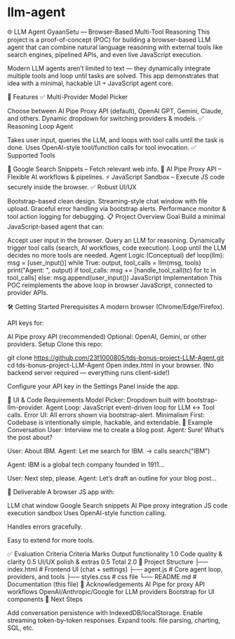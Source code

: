 # llm-agent
🌐 LLM Agent GyaanSetu — Browser-Based Multi-Tool Reasoning
This project is a proof-of-concept (POC) for building a browser-based LLM agent that can combine natural language reasoning with external tools like search engines, pipelined APIs, and even live JavaScript execution.

Modern LLM agents aren’t limited to text — they dynamically integrate multiple tools and loop until tasks are solved. This app demonstrates that idea with a minimal, hackable UI + JavaScript agent core.

🚀 Features
✅ Multi-Provider Model Picker

Choose between AI Pipe Proxy API (default), OpenAI GPT, Gemini, Claude, and others.
Dynamic dropdown for switching providers & models.
✅ Reasoning Loop Agent

Takes user input, queries the LLM, and loops with tool calls until the task is done.
Uses OpenAI-style tool/function calls for tool invocation.
✅ Supported Tools

🔎 Google Search Snippets – Fetch relevant web info.
🔗 AI Pipe Proxy API – Flexible AI workflows & pipelines.
⚡ JavaScript Sandbox – Execute JS code securely inside the browser.
✅ Robust UI/UX

Bootstrap-based clean design.
Streaming-style chat window with file upload.
Graceful error handling via bootstrap alerts.
Performance monitor & tool action logging for debugging.
📋 Project Overview
Goal
Build a minimal JavaScript-based agent that can:

Accept user input in the browser.
Query an LLM for reasoning.
Dynamically trigger tool calls (search, AI workflows, code execution).
Loop until the LLM decides no more tools are needed.
Agent Logic (Conceptual)
def loop(llm):
    msg = [user_input()]
    while True:
        output, tool_calls = llm(msg, tools)
        print("Agent: ", output)
        if tool_calls:
            msg += [handle_tool_call(tc) for tc in tool_calls]
        else:
            msg.append(user_input())
JavaScript Implementation
This POC reimplements the above loop in browser JavaScript, connected to provider APIs.

🛠️ Getting Started
Prerequisites
A modern browser (Chrome/Edge/Firefox).

API keys for:

AI Pipe proxy API (recommended)
Optional: OpenAI, Gemini, or other providers.
Setup
Clone this repo:

git clone https://github.com/23f1000805/tds-bonus-project-LLM-Agent.git
cd tds-bonus-project-LLM-Agent
Open index.html in your browser. (No backend server required — everything runs client-side!)

Configure your API key in the Settings Panel inside the app.

🎨 UI & Code Requirements
Model Picker: Dropdown built with bootstrap-llm-provider.
Agent Loop: JavaScript event-driven loop for LLM ↔ Tool calls.
Error UI: All errors shown via bootstrap-alert.
Minimalism First: Codebase is intentionally simple, hackable, and extendable.
📖 Example Conversation
User: Interview me to create a blog post. Agent: Sure! What’s the post about?

User: About IBM. Agent: Let me search for IBM. → calls search("IBM")

Agent: IBM is a global tech company founded in 1911...

User: Next step, please. Agent: Let’s draft an outline for your blog post...

🧪 Deliverable
A browser JS app with:

LLM chat window
Google Search snippets
AI Pipe proxy integration
JS code execution sandbox
Uses OpenAI-style function calling.

Handles errors gracefully.

Easy to extend for more tools.

✅ Evaluation Criteria
Criteria	Marks
Output functionality	1.0
Code quality & clarity	0.5
UI/UX polish & extras	0.5
Total	2.0
📂 Project Structure
├── index.html   # Frontend UI (chat + settings)
├── agent.js     # Core agent loop, providers, and tools
├── styles.css     # css file
└── README.md    # Documentation (this file)
🙌 Acknowledgements
AI Pipe for proxy API workflows
OpenAI/Anthropic/Google for LLM providers
Bootstrap for UI components
🔮 Next Steps

Add conversation persistence with IndexedDB/localStorage.
Enable streaming token-by-token responses.
Expand tools: file parsing, charting, SQL, etc.
